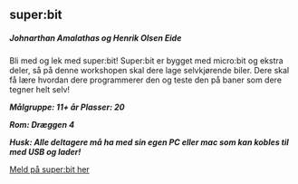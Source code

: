 ## super:bit
##### Johnarthan Amalathas og Henrik Olsen Eide

Bli med og lek med super:bit! 
Super:bit er bygget med micro:bit og ekstra deler, så på denne workshopen skal dere lage selvkjørende biler. 
Dere skal få lære hvordan dere programmerer den og teste den på baner som dere tegner helt selv!



***Målgruppe: 11+ år      Plasser: 20***

***Rom: Dræggen 4***

***Husk: Alle deltagere må ha med sin egen PC eller mac som kan kobles til med USB og lader!***

[Meld på super:bit her](https://boosterconf.ticketco.events/no/nb/e/superbit_2024)
